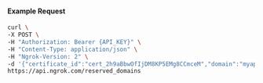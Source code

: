 <!-- Code generated for API Clients. DO NOT EDIT. -->

#### Example Request

```bash
curl \
-X POST \
-H "Authorization: Bearer {API_KEY}" \
-H "Content-Type: application/json" \
-H "Ngrok-Version: 2" \
-d '{"certificate_id":"cert_2h9aBbwOfIjDM8KP5EMg8CCmceM","domain":"myapp.mydomain.com","region":"us"}' \
https://api.ngrok.com/reserved_domains
```
